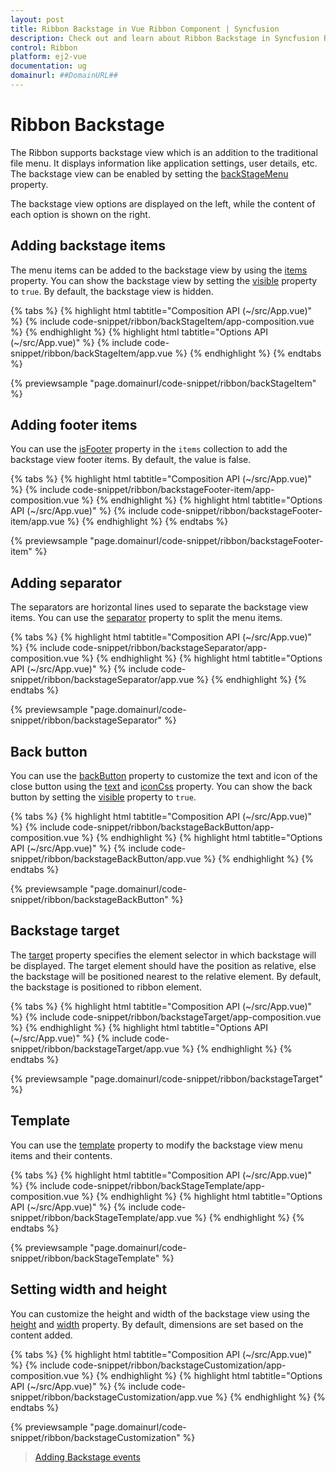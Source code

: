 ```yaml
---
layout: post
title: Ribbon Backstage in Vue Ribbon Component | Syncfusion
description: Check out and learn about Ribbon Backstage in Syncfusion Ribbon Vue Component of Syncfusion Essential JS 2 and more.
control: Ribbon
platform: ej2-vue
documentation: ug
domainurl: ##DomainURL##
---
```


# Ribbon Backstage

The Ribbon supports backstage view which is an addition to the traditional file menu. It displays information like application settings, user details, etc. The backstage view can be enabled by setting the [backStageMenu](https://ej2.syncfusion.com/vue/documentation/api/ribbon/backStageMenu/) property.

The backstage view options are displayed on the left, while the content of each option is shown on the right.

## Adding backstage items

The menu items can be added to the backstage view by using the [items](https://ej2.syncfusion.com/vue/documentation/api/ribbon/backstageItem/) property. You can show the backstage view by setting the [visible](https://ej2.syncfusion.com/vue/documentation/api/ribbon/backstageBackButtonModel/#visible) property to `true`. By default, the backstage view is hidden.

{% tabs %}
{% highlight html tabtitle="Composition API (~/src/App.vue)" %}
{% include code-snippet/ribbon/backStageItem/app-composition.vue %}
{% endhighlight %}
{% highlight html tabtitle="Options API (~/src/App.vue)" %}
{% include code-snippet/ribbon/backStageItem/app.vue %}
{% endhighlight %}
{% endtabs %}
        
{% previewsample "page.domainurl/code-snippet/ribbon/backStageItem" %}

## Adding footer items

You can use the [isFooter](https://ej2.syncfusion.com/vue/documentation/api/ribbon/backstageItemModel/#isfooter) property in the `items` collection to add the backstage view footer items. By default, the value is false.

{% tabs %}
{% highlight html tabtitle="Composition API (~/src/App.vue)" %}
{% include code-snippet/ribbon/backstageFooter-item/app-composition.vue %}
{% endhighlight %}
{% highlight html tabtitle="Options API (~/src/App.vue)" %}
{% include code-snippet/ribbon/backstageFooter-item/app.vue %}
{% endhighlight %}
{% endtabs %}
        
{% previewsample "page.domainurl/code-snippet/ribbon/backstageFooter-item" %}

## Adding separator

The separators are horizontal lines used to separate the backstage view items. You can use the [separator](https://ej2.syncfusion.com/vue/documentation/api/ribbon/backstageItemModel/#separator) property to split the menu items.

{% tabs %}
{% highlight html tabtitle="Composition API (~/src/App.vue)" %}
{% include code-snippet/ribbon/backstageSeparator/app-composition.vue %}
{% endhighlight %}
{% highlight html tabtitle="Options API (~/src/App.vue)" %}
{% include code-snippet/ribbon/backstageSeparator/app.vue %}
{% endhighlight %}
{% endtabs %}
        
{% previewsample "page.domainurl/code-snippet/ribbon/backstageSeparator" %}

## Back button

You can use the [backButton](https://ej2.syncfusion.com/vue/documentation/api/ribbon/backstageBackButton/) property to customize the text and icon of the close button using the [text]((https://ej2.syncfusion.com/vue/documentation/api/ribbon/backstageBackButton/#text)) and [iconCss](https://ej2.syncfusion.com/vue/documentation/api/ribbon/backstageBackButton/#iconcss) property. You can show the back button by setting the [visible](https://ej2.syncfusion.com/vue/documentation/api/ribbon/backstageBackButtonModel/#visible) property to `true`.

{% tabs %}
{% highlight html tabtitle="Composition API (~/src/App.vue)" %}
{% include code-snippet/ribbon/backstageBackButton/app-composition.vue %}
{% endhighlight %}
{% highlight html tabtitle="Options API (~/src/App.vue)" %}
{% include code-snippet/ribbon/backstageBackButton/app.vue %}
{% endhighlight %}
{% endtabs %}
        
{% previewsample "page.domainurl/code-snippet/ribbon/backstageBackButton" %}

## Backstage target

The [target](https://ej2.syncfusion.com/vue/documentation/api/ribbon/backStageMenuModel/#target) property specifies the element selector in which backstage will be displayed. The target element should have the position as relative, else the backstage will be positioned nearest to the relative element. By default, the backstage is positioned to ribbon element.

{% tabs %}
{% highlight html tabtitle="Composition API (~/src/App.vue)" %}
{% include code-snippet/ribbon/backstageTarget/app-composition.vue %}
{% endhighlight %}
{% highlight html tabtitle="Options API (~/src/App.vue)" %}
{% include code-snippet/ribbon/backstageTarget/app.vue %}
{% endhighlight %}
{% endtabs %}
        
{% previewsample "page.domainurl/code-snippet/ribbon/backstageTarget" %}

## Template

You can use the [template](https://ej2.syncfusion.com/vue/documentation/api/ribbon/backStageMenuModel/#template) property to modify the backstage view menu items and their contents.

{% tabs %}
{% highlight html tabtitle="Composition API (~/src/App.vue)" %}
{% include code-snippet/ribbon/backStageTemplate/app-composition.vue %}
{% endhighlight %}
{% highlight html tabtitle="Options API (~/src/App.vue)" %}
{% include code-snippet/ribbon/backStageTemplate/app.vue %}
{% endhighlight %}
{% endtabs %}
        
{% previewsample "page.domainurl/code-snippet/ribbon/backStageTemplate" %}

## Setting width and height

You can customize the height and width of the backstage view using the [height](https://ej2.syncfusion.com/vue/documentation/api/ribbon/backStageMenuModel/#height) and [width](https://ej2.syncfusion.com/vue/documentation/api/ribbon/backStageMenuModel/#width) property. By default, dimensions are set based on the content added.

{% tabs %}
{% highlight html tabtitle="Composition API (~/src/App.vue)" %}
{% include code-snippet/ribbon/backstageCustomization/app-composition.vue %}
{% endhighlight %}
{% highlight html tabtitle="Options API (~/src/App.vue)" %}
{% include code-snippet/ribbon/backstageCustomization/app.vue %}
{% endhighlight %}
{% endtabs %}
        
{% previewsample "page.domainurl/code-snippet/ribbon/backstageCustomization" %}

> [Adding Backstage events](./events#backStageItemClick)